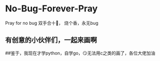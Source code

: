 # No-Bug-Forever-Pray
Pray for no bug 双手合十🙏， 烧个香，永无bug
## 有创意的小伙伴们，一起来画啊
##鉴于，我现在才学python，自学go，😏无法用c之类的画了，各位大佬加油

